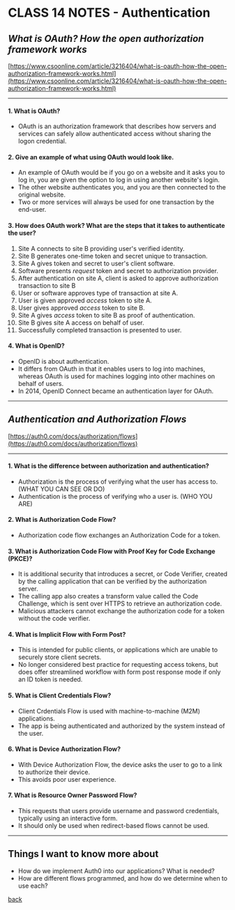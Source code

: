 # CLASS 14 NOTES - Authentication

## ***What is OAuth? How the open authorization framework works***

[https://www.csoonline.com/article/3216404/what-is-oauth-how-the-open-authorization-framework-works.html](https://www.csoonline.com/article/3216404/what-is-oauth-how-the-open-authorization-framework-works.html)

- - -

#### **1. What is OAuth?**

- OAuth is an authorization framework that describes how servers and services can safely allow authenticated access without sharing the logon credential.

#### **2. Give an example of what using OAuth would look like.**

- An example of OAuth would be if you go on a website and it asks you to log in, you are given the option to log in using another website's login.
- The other website authenticates you, and you are then connected to the original website.
- Two or more services will always be used for one transaction by the end-user.

#### **3. How does OAuth work? What are the steps that it takes to authenticate the user?**

1. Site A connects to site B providing user's verified identity.
2. Site B generates one-time token and secret unique to transaction.
3. Site A gives token and secret to user's client software.
4. Software presents *request* token and secret to authorization provider.
5. After authentication on site A, client is asked to approve authorization transaction to site B
6. User or software approves type of transaction at site A.
7. User is given approved *access* token to site A.
8. User gives approved *access* token to site B.
9. Site A gives *access* token to site B as proof of authentication.
10. Site B gives site A access on behalf of user.
11. Successfully completed transaction is presented to user.

#### **4. What is OpenID?**

- OpenID is about authentication.
- It differs from OAuth in that it enables users to log into machines, whereas OAuth is used for machines logging into other machines on behalf of users.
- In 2014, OpenID Connect became an authentication layer for OAuth.

- - -

## ***Authentication and Authorization Flows***

[https://auth0.com/docs/authorization/flows](https://auth0.com/docs/authorization/flows)

- - -

#### **1. What is the difference between authorization and authentication?**

- Authorization is the process of verifying what the user has access to. (WHAT YOU CAN SEE OR DO)
- Authentication is the process of verifying who a user is. (WHO YOU ARE)

#### **2. What is Authorization Code Flow?**

- Authorization code flow exchanges an Authorization Code for a token.

#### **3. What is Authorization Code Flow with Proof Key for Code Exchange (PKCE)?**

- It is additional security that introduces a secret, or Code Verifier, created by the calling application that can be verified by the authorization server.
- The calling app also creates a transform value called the Code Challenge, which is sent over HTTPS to retrieve an authorization code.
- Malicious attackers cannot exchange the authorization code for a token without the code verifier.

#### **4. What is Implicit Flow with Form Post?**

- This is intended for public clients, or applications which are unable to securely store client secrets.
- No longer considered best practice for requesting access tokens, but does offer streamlined workflow with form post response mode if only an ID token is needed.

#### **5. What is Client Credentials Flow?**

- Client Crdentials Flow is used with machine-to-machine (M2M) applications.
- The app is being authenticated and authorized by the system instead of the user.

#### **6. What is Device Authorization Flow?**

- With Device Authorization Flow, the device asks the user to go to a link to authorize their device.
- This avoids poor user experience.

#### **7. What is Resource Owner Password Flow?**

- This requests that users provide username and password credentials, typically using an interactive form.
- It should only be used when redirect-based flows cannot be used.

- - -

## Things I want to know more about

- How do we implement Auth0 into our applications? What is needed?
- How are different flows programmed, and how do we determine when to use each?

[back](../README.md)
